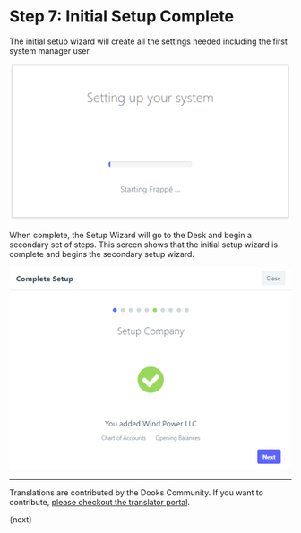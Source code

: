<!-- add-breadcrumbs -->
# Step 7: Initial Setup Complete

The initial setup wizard will create all the settings needed including the first system manager user. 

<img alt="Language" class="screenshot" src="../assets/setup-wizard/step-6a.png">

When complete, the Setup Wizard will go to the Desk and begin a secondary set of steps. This screen shows that the initial setup wizard is complete and begins the secondary setup wizard.

<img alt="Language" class="screenshot" src="../assets/setup-wizard/step-7.png">

---

Translations are contributed by the Dooks Community. If you want to contribute, [please checkout the translator portal](https://translate.dooks.com).

{next}
